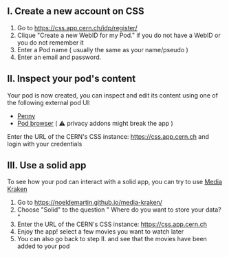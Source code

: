 
## I. Create a new account on CSS

 1. Go to https://css.app.cern.ch/idp/register/
 2. Clique "Create a new WebID for my Pod." if you do not have a WebID or you do not remember it
 3. Enter a Pod name ( usually the same as your name/pseudo )
 4. Enter an email and password. 

## II. Inspect your pod's content

Your pod is now created, you can inspect and edit its content using one
of the following external pod UI:

 - [Penny](https://penny.vincenttunru.com/)
 - [Pod browser](https://podbrowser.inrupt.com) ( ⚠ privacy addons might break the app )

Enter the URL of the CERN's CSS instance: https://css.app.cern.ch and login with your credentials

## III. Use a solid app

To see how your pod can interact with a solid app, you can try to use [Media Kraken](https://noeldemartin.github.io/media-kraken/)

 1. Go to https://noeldemartin.github.io/media-kraken/
 2. Choose "Solid" to the question " Where do you want to store your data? "
 3. Enter the URL of the CERN's CSS instance: https://css.app.cern.ch
 4. Enjoy the app! select a few movies you want to watch later
 5. You can also go back to step II. and see that the movies have been added to your pod
 

